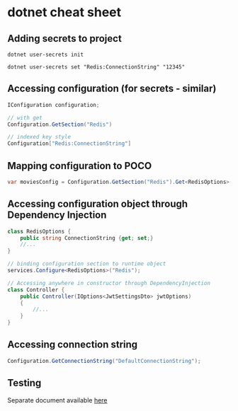 # dotnet cheat sheet

## Adding secrets to project

```shell
dotnet user-secrets init

dotnet user-secrets set "Redis:ConnectionString" "12345"
```

## Accessing configuration (for secrets - similar)

```c#
IConfiguration configuration;

// with get
Configuration.GetSection("Redis")

// indexed key style
Configuration["Redis:ConnectionString"]
```

## Mapping configuration to POCO

```c#
var moviesConfig = Configuration.GetSection("Redis").Get<RedisOptions>();
```

## Accessing configuration object through Dependency Injection

```c#
class RedisOptions {
    public string ConnectionString {get; set;}
    //...
}

// binding configuration section to runtime object
services.Configure<RedisOptions>("Redis");

// Accessing anywhere in constructor through DependencyInjection
class Controller {
    public Controller(IOptions<JwtSettingsDto> jwtOptions)
    {
        //...
    }
}
```

## Accessing connection string

```c#
Configuration.GetConnectionString("DefaultConnectionString");
```

## Testing

Separate document available [here](./testing/readme.md)